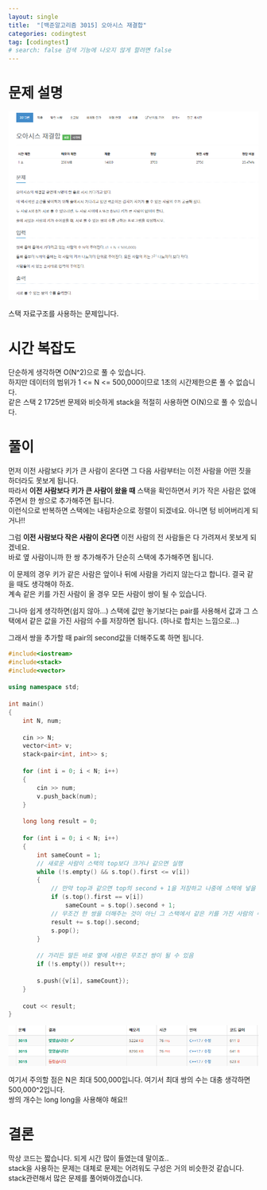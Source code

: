 ```yaml
---
layout: single
title:  "[백준알고리즘 3015] 오아시스 재결합"
categories: codingtest
tag: [codingtest]
# search: false 검색 기능에 나오지 않게 할려면 false
---
```


# 문제 설명

![](../../assets/images/2023-02-03-3015.md/2023-02-03-22-34-03.png)

스택 자료구조를 사용하는 문제입니다.<br>


# 시간 복잡도
단순하게 생각하면 O(N^2)으로 풀 수 있습니다. <br>
하지만 데이터의 범위가 1 <= N <= 500,000이므로 1초의 시간제한으론 풀 수 없습니다. <br>
같은 스택 2 1725번 문제와 비슷하게 stack을 적절히 사용하면 O(N)으로 풀 수 있습니다. <br>


# 풀이

먼저 이전 사람보다 키가 큰 사람이 온다면 그 다음 사람부터는 이전 사람을 어떤 짓을 하더라도 못보게 됩니다. <br>
따라서 <b>이전 사람보다 키가 큰 사람이 왔을 때</b> 스택을 확인하면서 키가 작은 사람은 없애주면서 한 쌍으로 추가해주면 됩니다. <br>
이런식으로 반복하면 스택에는 내림차순으로 정렬이 되겠네요. 아니면 텅 비어버리게 되거나!! <br>

그럼 <b>이전 사람보다 작은 사람이 온다면</b> 이전 사람의 전 사람들은 다 가려져서 못보게 되겠네요. <br>
바로 옆 사람이니까 한 쌍 추가해주가 단순히 스택에 추가해주면 됩니다. <br>

이 문제의 경우 키가 같은 사람은 앞이나 뒤에 사람을 가리지 않는다고 합니다. 결국 같을 때도 생각해야 하죠. <br>
계속 같은 키를 가진 사람이 올 경우 모든 사람이 쌍이 될 수 있습니다. <br>

그나마 쉽게 생각하면(쉽지 않아...) 스택에 값만 놓기보다는 pair를 사용해서 값과 그 스택에서 같은 값을 가진 사람의 수를 저장하면 됩니다. (하나로 합치는 느낌으로...) <br>

그래서 쌍을 추가할 때 pair의 second값을 더해주도록 하면 됩니다. <br>

```c++
#include<iostream>
#include<stack>
#include<vector>

using namespace std;

int main()
{
	int N, num;

	cin >> N;
	vector<int> v;
	stack<pair<int, int>> s;

	for (int i = 0; i < N; i++)
	{
		cin >> num;
		v.push_back(num);
	}

	long long result = 0;

	for (int i = 0; i < N; i++)
	{
		int sameCount = 1;
        // 새로운 사람이 스택의 top보다 크거나 같으면 실행
		while (!s.empty() && s.top().first <= v[i])
		{
            // 만약 top과 같으면 top의 second + 1을 저장하고 나중에 스택에 넣을 때 같이 넣어줌
			if (s.top().first == v[i])
				sameCount = s.top().second + 1;
            // 무조건 한 쌍을 더해주는 것이 아닌 그 스택에서 같은 키를 가진 사람의 수만큼 더해줌
			result += s.top().second;
			s.pop();
		}

        // 가리든 말든 바로 옆에 사람은 무조건 쌍이 될 수 있음
		if (!s.empty()) result++;

		s.push({v[i], sameCount});
	}

	cout << result;
}

```
![](../../assets/images/2023-02-03-3015.md/2023-02-03-23-56-53.png)

여기서 주의할 점은 N은 최대 500,000입니다. 여기서 최대 쌍의 수는 대충 생각하면 500,000^2입니다. <br>
쌍의 개수는 long long을 사용해야 해요!!


# 결론
막상 코드는 짧습니다. 되게 시간 많이 들였는데 말이죠.. <br>
stack을 사용하는 문제는 대체로 문제는 어려워도 구성은 거의 비슷한것 같습니다. <br>
stack관련해서 많은 문제를 풀어봐야겠습니다. <br>